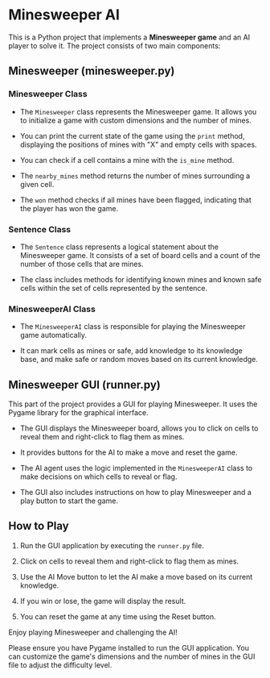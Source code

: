 # Minesweeper AI

This is a Python project that implements a **Minesweeper game** and an AI player to solve it. The project consists of two main components:

## Minesweeper (minesweeper.py)

### Minesweeper Class

- The `Minesweeper` class represents the Minesweeper game. It allows you to initialize a game with custom dimensions and the number of mines.

- You can print the current state of the game using the `print` method, displaying the positions of mines with "X" and empty cells with spaces.

- You can check if a cell contains a mine with the `is_mine` method.

- The `nearby_mines` method returns the number of mines surrounding a given cell.

- The `won` method checks if all mines have been flagged, indicating that the player has won the game.

### Sentence Class

- The `Sentence` class represents a logical statement about the Minesweeper game. It consists of a set of board cells and a count of the number of those cells that are mines.

- The class includes methods for identifying known mines and known safe cells within the set of cells represented by the sentence.

### MinesweeperAI Class

- The `MinesweeperAI` class is responsible for playing the Minesweeper game automatically.

- It can mark cells as mines or safe, add knowledge to its knowledge base, and make safe or random moves based on its current knowledge.

## Minesweeper GUI (runner.py)

This part of the project provides a GUI for playing Minesweeper. It uses the Pygame library for the graphical interface.

- The GUI displays the Minesweeper board, allows you to click on cells to reveal them and right-click to flag them as mines.

- It provides buttons for the AI to make a move and reset the game.

- The AI agent uses the logic implemented in the `MinesweeperAI` class to make decisions on which cells to reveal or flag.

- The GUI also includes instructions on how to play Minesweeper and a play button to start the game.

## How to Play

1. Run the GUI application by executing the `runner.py` file.

2. Click on cells to reveal them and right-click to flag them as mines.

3. Use the AI Move button to let the AI make a move based on its current knowledge.

4. If you win or lose, the game will display the result.

5. You can reset the game at any time using the Reset button.

Enjoy playing Minesweeper and challenging the AI!

Please ensure you have Pygame installed to run the GUI application. You can customize the game's dimensions and the number of mines in the GUI file to adjust the difficulty level.
